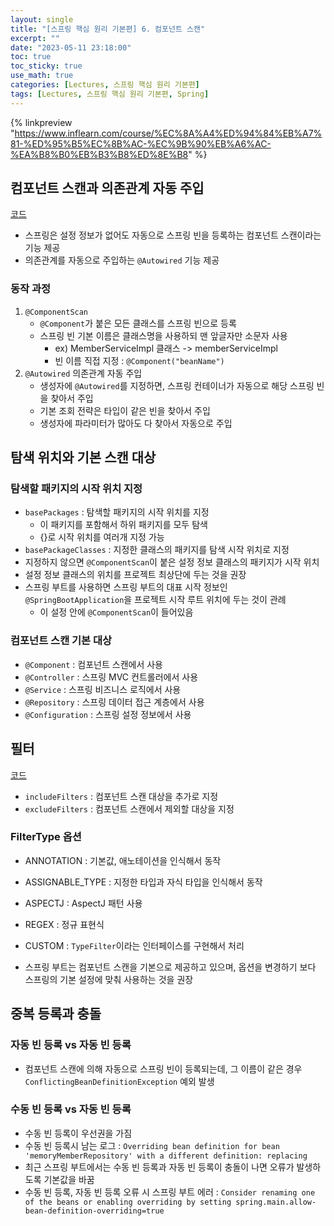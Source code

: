 ```yaml
---
layout: single
title: "[스프링 핵심 원리 기본편] 6. 컴포넌트 스캔"
excerpt: ""
date: "2023-05-11 23:18:00"
toc: true
toc_sticky: true
use_math: true
categories: [Lectures, 스프링 핵심 원리 기본편]
tags: [Lectures, 스프링 핵심 원리 기본편, Spring]
---
```

{% linkpreview "https://www.inflearn.com/course/%EC%8A%A4%ED%94%84%EB%A7%81-%ED%95%B5%EC%8B%AC-%EC%9B%90%EB%A6%AC-%EA%B8%B0%EB%B3%B8%ED%8E%B8" %}

## 컴포넌트 스캔과 의존관계 자동 주입
[코드](https://github.com/dpdms529/SpringCore/commit/82442acff38bb92e39c5bca55fa6eb3d0eeddb87)
- 스프링은 설정 정보가 없어도 자동으로 스프링 빈을 등록하는 컴포넌트 스캔이라는 기능 제공
- 의존관계를 자동으로 주입하는 `@Autowired` 기능 제공

### 동작 과정
1. `@ComponentScan`
   - `@Component`가 붙은 모든 클래스를 스프링 빈으로 등록
   - 스프링 빈 기본 이름은 클래스명을 사용하되 맨 앞글자만 소문자 사용
     - ex) MemberServiceImpl 클래스 -> memberServiceImpl
     - 빈 이름 직접 지정 : `@Component("beanName")`
2. `@Autowired` 의존관계 자동 주입
    - 생성자에 `@Autowired`를 지정하면, 스프링 컨테이너가 자동으로 해당 스프링 빈을 찾아서 주입
    - 기본 조회 전략은 타입이 같은 빈을 찾아서 주입
    - 생성자에 파라미터가 많아도 다 찾아서 자동으로 주입

## 탐색 위치와 기본 스캔 대상
### 탐색할 패키지의 시작 위치 지정
- `basePackages` : 탐색할 패키지의 시작 위치를 지정
  - 이 패키지를 포함해서 하위 패키지를 모두 탐색
  - {}로 시작 위치를 여러개 지정 가능
- `basePackageClasses` : 지정한 클래스의 패키지를 탐색 시작 위치로 지정
- 지정하지 않으면 `@ComponentScan`이 붙은 설정 정보 클래스의 패키지가 시작 위치
- 설정 정보 클래스의 위치를 프로젝트 최상단에 두는 것을 권장
- 스프링 부트를 사용하면 스프링 부트의 대표 시작 정보인 `@SpringBootApplication`을 프로젝트 시작 루트 위치에 두는 것이 관례
  - 이 설정 안에 `@ComponentScan`이 들어있음

### 컴포넌트 스캔 기본 대상
- `@Component` : 컴포넌트 스캔에서 사용
- `@Controller` : 스프링 MVC 컨트롤러에서 사용
- `@Service` : 스프링 비즈니스 로직에서 사용
- `@Repository` : 스프링 데이터 접근 계층에서 사용
- `@Configuration` : 스프링 설정 정보에서 사용

## 필터
[코드](https://github.com/dpdms529/SpringCore/commit/87ea9018984c19b93a37aabe8453efaa267e5260)
- `includeFilters` : 컴포넌트 스캔 대상을 추가로 지정
- `excludeFilters` : 컴포넌트 스캔에서 제외할 대상을 지정

### FilterType 옵션
- ANNOTATION : 기본값, 애노테이션을 인식해서 동작
- ASSIGNABLE_TYPE : 지정한 타입과 자식 타입을 인식해서 동작
- ASPECTJ : AspectJ 패턴 사용
- REGEX : 정규 표현식
- CUSTOM : `TypeFilter`이라는 인터페이스를 구현해서 처리


- 스프링 부트는 컴포넌트 스캔을 기본으로 제공하고 있으며, 옵션을 변경하기 보다 스프링의 기본 설정에 맞춰 사용하는 것을 권장

## 중복 등록과 충돌
### 자동 빈 등록 vs 자동 빈 등록
- 컴포넌트 스캔에 의해 자동으로 스프링 빈이 등록되는데, 그 이름이 같은 경우 `ConflictingBeanDefinitionException` 예외 발생

### 수동 빈 등록 vs 자동 빈 등록
- 수동 빈 등록이 우선권을 가짐
- 수동 빈 등록시 남는 로그 : `Overriding bean definition for bean 'memoryMemberRepository' with a different
    definition: replacing`
- 최근 스프링 부트에서는 수동 빈 등록과 자동 빈 등록이 충돌이 나면 오류가 발생하도록 기본값을 바꿈
- 수동 빈 등록, 자동 빈 등록 오류 시 스프링 부트 에러 : `Consider renaming one of the beans or enabling overriding by setting
  spring.main.allow-bean-definition-overriding=true`